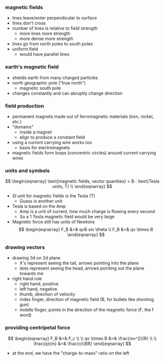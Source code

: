### magnetic fields
* lines leave/enter perpendicular to surface
* lines don't cross
* number of lines is relative to field strength
	* more lines more strength
	* more dense more strength
* lines go from north poles to south poles
* uniform field
	* would have parallel lines
### earth's magnetic field
* shields earth from many charged particles
* north geographic pole ("true north")
	* magnetic south pole
* changes constantly and can abruptly change direction
### field production
* permanent magnets made out of ferromagnetic materials (iron, nickel, etc.)
* "domains"
	* inside a magnet
	* align to produce a constant field
* using a current carrying wire works too
	* basis for electromagnets
* magnetic fields form loops (concentric circles) around current carrying wires
### units and symbols
$$
\begin{eqnarray}
\text{magnetic fields, vector quanities} = B : \text{Tesla units, T} \\
\end{eqnarray}
$$
* SI unit for magnetic fields is the Tesla (T)
	* Guass is another unit
* Tesla is based on the Amp
	* Amp is a unit of current, how much charge is flowing every second
	* So a 1 Tesla magnetic field would be very large
* Magnetic force still has units of Newtons
$$
\begin{eqnarray}
F_B &=& qvB sin \theta \\
F_B &=& qv \times B
\end{eqnarray}
$$
### drawing vectors
* drawing 3d on 2d plane
	* X's represent seeing the tail, arrows pointing into the plane
	* dots represent seeing the head, arrows pointing out the plane towards me
* right hand rule
	* right hand, positive
	* left hand, negative
	* thumb, direction of velocity
	* index finger, direction of magnetic field (B, for bullets like shooting gun)
	* middle finger, points in the direction of the magnetic force (F, the f word)
### providing centripetal force
$$
\begin{eqnarray}
F_B &=& F_c \\ \\
qv \times B &=& \frac{mv^2}{R} \\ \\
\frac{q}{m} &=& \frac{v}{BR}
\end{eqnarray}
$$
* at the end, we have the "charge-to-mass" ratio on the left
